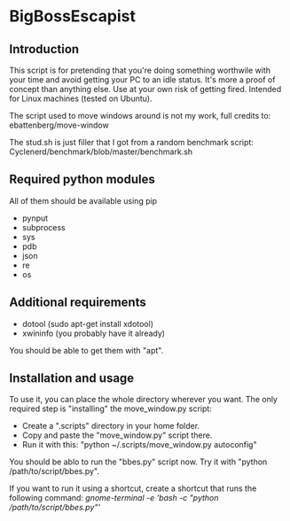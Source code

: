 <h1>BigBossEscapist</h1>
<h2>Introduction</h2>
<p>This script is for pretending that you're doing something worthwile with your time and avoid getting your PC to an idle status. It's more a proof of concept than anything else. Use at your own risk of getting fired. Intended for Linux machines (tested on Ubuntu).
</p>

<p>
The script used to move windows around is not my work, full credits to: ebattenberg/move-window

The stud.sh is just filler that I got from a random benchmark script: Cyclenerd/benchmark/blob/master/benchmark.sh
</p>

<h2>Required python modules</h2>
<p>All of them should be available using pip</p>
<ul>
  <li>pynput</li>
  <li>subprocess</li>
  <li>sys</li>
  <li>pdb</li>
  <li>json</li>
  <li>re</li>
  <li>os</li>
</ul>

<h2>Additional requirements</h2>
<ul>
  <li>dotool (sudo apt-get install xdotool)</li>
  <li>xwininfo (you probably have it already)</li>
</ul>
<p>
  You should be able to get them with "apt".
</p>

<h2>Installation and usage</h2>
<p>
To use it, you can place the whole directory wherever you want. The only required step is "installing" the move_window.py script: 
<p>

<ul>
  <li>Create a ".scripts" directory in your home folder.</li>  
  <li>Copy and paste the "move_window.py" script there.</li>
  <li>Run it with this: "python ~/.scripts/move_window.py autoconfig"</li>
</ul>

<p>
You should be ablo to run the "bbes.py" script now. Try it with "python /path/to/script/bbes.py".

If you want to run it using a shortcut, create a shortcut that runs the following command:
  <i>gnome-terminal -e 'bash -c "python /path/to/script/bbes.py"'</i>    
</p>
